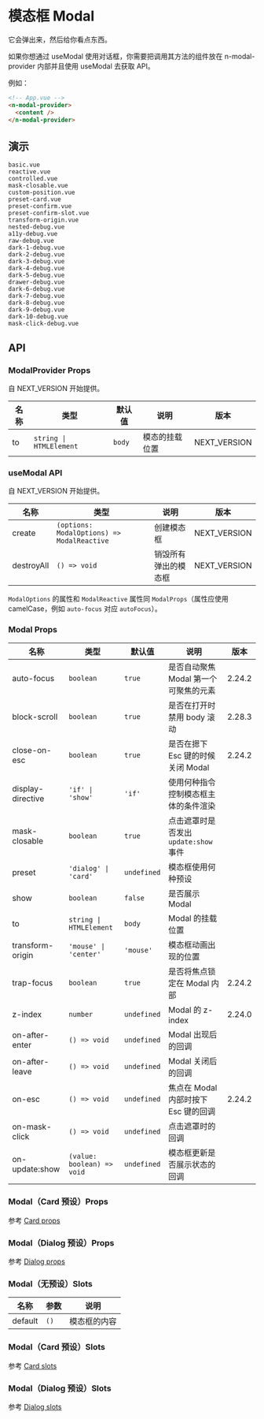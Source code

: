 # 模态框 Modal

它会弹出来，然后给你看点东西。

<n-alert title="使用前提" type="warning" :bordered="false">
  如果你想通过 <n-text code>useModal</n-text> 使用对话框，你需要把调用其方法的组件放在 <n-text code>n-modal-provider</n-text> 内部并且使用 <n-text code>useModal</n-text> 去获取 API。
</n-alert>

例如：

```html
<!-- App.vue -->
<n-modal-provider>
  <content />
</n-modal-provider>
```

## 演示

```demo
basic.vue
reactive.vue
controlled.vue
mask-closable.vue
custom-position.vue
preset-card.vue
preset-confirm.vue
preset-confirm-slot.vue
transform-origin.vue
nested-debug.vue
a11y-debug.vue
raw-debug.vue
dark-1-debug.vue
dark-2-debug.vue
dark-3-debug.vue
dark-4-debug.vue
dark-5-debug.vue
drawer-debug.vue
dark-6-debug.vue
dark-7-debug.vue
dark-8-debug.vue
dark-9-debug.vue
dark-10-debug.vue
mask-click-debug.vue
```

## API

### ModalProvider Props

自 NEXT_VERSION 开始提供。

| 名称 | 类型                    | 默认值 | 说明           | 版本         |
| ---- | ----------------------- | ------ | -------------- | ------------ |
| to   | `string \| HTMLElement` | `body` | 模态的挂载位置 | NEXT_VERSION |

### useModal API

自 NEXT_VERSION 开始提供。

| 名称 | 类型 | 说明 | 版本 |
| --- | --- | --- | --- |
| create | `(options: ModalOptions) => ModalReactive` | 创建模态框 | NEXT_VERSION |
| destroyAll | `() => void` | 销毁所有弹出的模态框 | NEXT_VERSION |

`ModalOptions` 的属性和 `ModalReactive` 属性同 `ModalProps`（属性应使用 camelCase，例如 `auto-focus` 对应 `autoFocus`）。

### Modal Props

| 名称 | 类型 | 默认值 | 说明 | 版本 |
| --- | --- | --- | --- | --- |
| auto-focus | `boolean` | `true` | 是否自动聚焦 Modal 第一个可聚焦的元素 | 2.24.2 |
| block-scroll | `boolean` | `true` | 是否在打开时禁用 body 滚动 | 2.28.3 |
| close-on-esc | `boolean` | `true` | 是否在摁下 Esc 键的时候关闭 Modal | 2.24.2 |
| display-directive | `'if' \| 'show'` | `'if'` | 使用何种指令控制模态框主体的条件渲染 |  |
| mask-closable | `boolean` | `true` | 点击遮罩时是否发出 `update:show` 事件 |  |
| preset | `'dialog' \| 'card'` | `undefined` | 模态框使用何种预设 |  |
| show | `boolean` | `false` | 是否展示 Modal |  |
| to | `string \| HTMLElement` | `body` | Modal 的挂载位置 |  |
| transform-origin | `'mouse' \| 'center'` | `'mouse'` | 模态框动画出现的位置 |  |
| trap-focus | `boolean` | `true` | 是否将焦点锁定在 Modal 内部 | 2.24.2 |
| z-index | `number` | `undefined` | Modal 的 z-index | 2.24.0 |
| on-after-enter | `() => void` | `undefined` | Modal 出现后的回调 |  |
| on-after-leave | `() => void` | `undefined` | Modal 关闭后的回调 |  |
| on-esc | `() => void` | `undefined` | 焦点在 Modal 内部时按下 Esc 键的回调 | 2.24.2 |
| on-mask-click | `() => void` | `undefined` | 点击遮罩时的回调 |  |
| on-update:show | `(value: boolean) => void` | `undefined` | 模态框更新是否展示状态的回调 |  |

### Modal（Card 预设）Props

参考 [Card props](card#Card-Props)

### Modal（Dialog 预设）Props

参考 [Dialog props](dialog#Dialog-Props)

### Modal（无预设）Slots

| 名称    | 参数 | 说明         |
| ------- | ---- | ------------ |
| default | `()` | 模态框的内容 |

### Modal（Card 预设）Slots

参考 [Card slots](card#Card-Slots)

### Modal（Dialog 预设）Slots

参考 [Dialog slots](dialog#Dialog-Slots)
